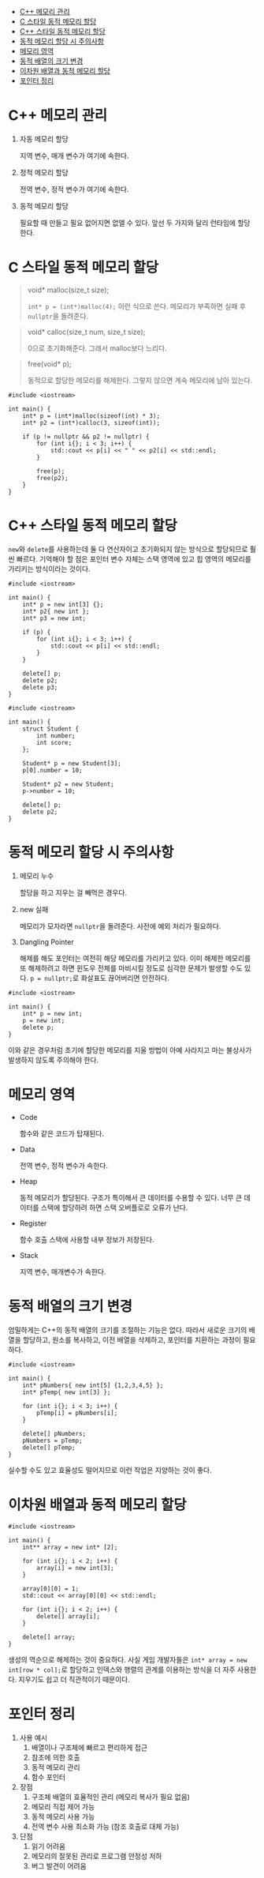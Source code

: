 - [C++ 메모리 관리](#c-메모리-관리)
- [C 스타일 동적 메모리 할당](#c-스타일-동적-메모리-할당)
- [C++ 스타일 동적 메모리 할당](#c-스타일-동적-메모리-할당-1)
- [동적 메모리 할당 시 주의사항](#동적-메모리-할당-시-주의사항)
- [메모리 영역](#메모리-영역)
- [동적 배열의 크기 변경](#동적-배열의-크기-변경)
- [이차원 배열과 동적 메모리 할당](#이차원-배열과-동적-메모리-할당)
- [포인터 정리](#포인터-정리)

# C++ 메모리 관리
1. 자동 메모리 할당
   
   지역 변수, 매개 변수가 여기에 속한다.
2. 정적 메모리 할당

   전역 변수, 정적 변수가 여기에 속한다.
1. 동적 메모리 할당
   
   필요할 때 만들고 필요 없어지면 없앨 수 있다. 앞선 두 가지와 달리 런타임에 할당한다.

# C 스타일 동적 메모리 할당
> void* malloc(size_t size);
>
> `int* p = (int*)malloc(4);` 이런 식으로 쓴다. 메모리가 부족하면 실패 후 `nullptr`을 돌려준다.

> void* calloc(size_t num, size_t size);
>
> 0으로 초기화해준다. 그래서 malloc보다 느리다.
  
> free(void* p);
>
> 동적으로 할당한 메모리를 해제한다. 그렇지 않으면 계속 메모리에 남아 있는다.

```
#include <iostream>

int main() {
    int* p = (int*)malloc(sizeof(int) * 3);
    int* p2 = (int*)calloc(3, sizeof(int));

    if (p != nullptr && p2 != nullptr) {
        for (int i{}; i < 3; i++) {
            std::cout << p[i] << " " << p2[i] << std::endl;
        }

        free(p);
        free(p2);
    }
}
```

# C++ 스타일 동적 메모리 할당
`new`와 `delete`를 사용하는데 둘 다 연산자이고 초기화되지 않는 방식으로 할당되므로 훨씬 빠르다. 기억해야 할 점은 포인터 변수 자체는 스택 영역에 있고 힙 영역의 메모리를 가리키는 방식이라는 것이다.

```
#include <iostream>
 
int main() {
    int* p = new int[3] {};
    int* p2{ new int };
    int* p3 = new int;

    if (p) {
        for (int i{}; i < 3; i++) {
            std::cout << p[i] << std::endl;
        }
    }
 
    delete[] p;
    delete p2;
    delete p3;
}
```

```
#include <iostream>
 
int main() {
    struct Student {
        int number;
        int score;
    }; 

    Student* p = new Student[3];
    p[0].number = 10; 

    Student* p2 = new Student;
    p->number = 10; 

    delete[] p;
    delete p2;
}
```

# 동적 메모리 할당 시 주의사항

1. 메모리 누수

   할당을 하고 지우는 걸 빼먹은 경우다.
2. new 실패

   메모리가 모자라면 `nullptr`을 돌려준다. 사전에 예외 처리가 필요하다.
3. Dangling Pointer

   해제를 해도 포인터는 여전히 해당 메모리를 가리키고 있다. 이미 해제한 메모리를 또 해제하려고 하면 윈도우 전체를 마비시킬 정도로 심각한 문제가 발생할 수도 있다. `p = nullptr;`로 화살표도 끊어버리면 안전하다.

```
#include <iostream>

int main() {
    int* p = new int;
    p = new int;
    delete p;
}
```

이와 같은 경우처럼 초기에 할당한 메모리를 지울 방법이 아예 사라지고 마는 불상사가 발생하지 않도록 주의해야 한다.

# 메모리 영역
- Code

  함수와 같은 코드가 탑재된다.
- Data
  
  전역 변수, 정적 변수가 속한다.
- Heap
  
  동적 메모리가 할당된다. 구조가 특이해서 큰 데이터를 수용할 수 있다. 너무 큰 데이터를 스택에 할당하려 하면 스택 오버플로로 오류가 난다.
- Register
  
  함수 호출 스택에 사용할 내부 정보가 저장된다.
- Stack
  
  지역 변수, 매개변수가 속한다.

# 동적 배열의 크기 변경
엄밀하게는 C++의 동적 배열의 크기를 조절하는 기능은 없다. 따라서 새로운 크기의 배열을 할당하고, 원소를 복사하고, 이전 배열을 삭제하고, 포인터를 치환하는 과정이 필요하다.

```
#include <iostream>
 
int main() {
    int* pNumbers{ new int[5] {1,2,3,4,5} };
    int* pTemp{ new int[3] }; 

    for (int i{}; i < 3; i++) {
        pTemp[i] = pNumbers[i];
    } 

    delete[] pNumbers;
    pNumbers = pTemp;
    delete[] pTemp;
}
```

실수할 수도 있고 효율성도 떨어지므로 이런 작업은 지양하는 것이 좋다.

# 이차원 배열과 동적 메모리 할당
```
#include <iostream> 
 
int main() {
    int** array = new int* [2];
 
    for (int i{}; i < 2; i++) {
        array[i] = new int[3];
    } 

    array[0][0] = 1;
    std::cout << array[0][0] << std::endl; 
 
    for (int i{}; i < 2; i++) {
        delete[] array[i];
    } 

    delete[] array;
}
```
생성의 역순으로 해제하는 것이 중요하다. 사실 게임 개발자들은 `int* array = new int[row * col];`로 할당하고 인덱스와 행렬의 관계를 이용하는 방식을 더 자주 사용한다. 지우기도 쉽고 더 직관적이기 때문이다.


# 포인터 정리
1. 사용 예시
   1. 배열이나 구조체에 빠르고 편리하게 접근
   2. 참조에 의한 호출
   3. 동적 메모리 관리
   4. 함수 포인터
2. 장점
   1. 구조체 배열의 효율적인 관리 (메모리 복사가 필요 없음)
   2. 메모리 직접 제어 가능
   3. 동적 메모리 사용 가능
   4. 전역 변수 사용 최소화 가능 (참조 호출로 대체 가능)
3. 단점
   1. 읽기 어려움
   2. 메모리의 잘못된 관리로 프로그램 안정성 저하
   3. 버그 발견이 어려움